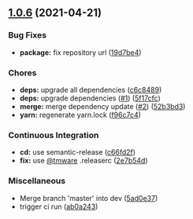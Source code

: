 ## [1.0.6](https://github.com/TMWare/eslint-config-typescript/compare/v1.0.5...v1.0.6) (2021-04-21)


### Bug Fixes

* **package:** fix repository url ([19d7be4](https://github.com/TMWare/eslint-config-typescript/commit/19d7be4113fb93023939bac086a786e666593bd5))


### Chores

* **deps:** upgrade all dependencies ([c6c8489](https://github.com/TMWare/eslint-config-typescript/commit/c6c8489ea9e6d48cdcacfb123068fee3c2fa1531))
* **deps:** upgrade dependencies ([#1](https://github.com/TMWare/eslint-config-typescript/issues/1)) ([5f17cfc](https://github.com/TMWare/eslint-config-typescript/commit/5f17cfcfea691f503478b7599db34377f106c143))
* **merge:** merge dependency update ([#2](https://github.com/TMWare/eslint-config-typescript/issues/2)) ([52b3bd3](https://github.com/TMWare/eslint-config-typescript/commit/52b3bd3db757f3b89b2ec61921f42e3a20fc3845))
* **yarn:** regenerate yarn.lock ([f96c7c4](https://github.com/TMWare/eslint-config-typescript/commit/f96c7c48d9155955ef4c26aa7871e846dd43409b))


### Continuous Integration

* **cd:** use semantic-release ([c66fd2f](https://github.com/TMWare/eslint-config-typescript/commit/c66fd2fe5fc3ff3a8cfb686a0c87149dc7a099b9))
* **fix:** use [@tmware](https://github.com/tmware) .releaserc ([2e7b54d](https://github.com/TMWare/eslint-config-typescript/commit/2e7b54d59ae759cbf6bdb5506462022677531332))


### Miscellaneous

* Merge branch 'master' into dev ([5ad0e37](https://github.com/TMWare/eslint-config-typescript/commit/5ad0e373a4466e14643117c06d22a9f5f806eac2))
* trigger ci run ([ab0a243](https://github.com/TMWare/eslint-config-typescript/commit/ab0a24342cf2adda80a5fdfccc8b83cc726986c3))
